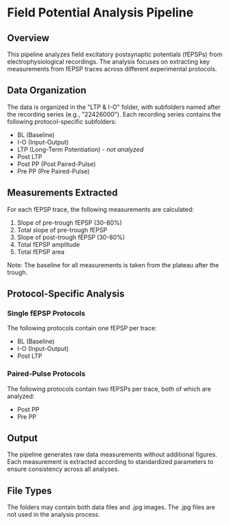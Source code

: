 # Field Potential Analysis Pipeline

## Overview
This pipeline analyzes field excitatory postsynaptic potentials (fEPSPs) from electrophysiological recordings. The analysis focuses on extracting key measurements from fEPSP traces across different experimental protocols.

## Data Organization
The data is organized in the "LTP & I-O" folder, with subfolders named after the recording series (e.g., "22426000"). Each recording series contains the following protocol-specific subfolders:

- BL (Baseline)
- I-O (Input-Output)
- LTP (Long-Term Potentiation) - *not analyzed*
- Post LTP
- Post PP (Post Paired-Pulse)
- Pre PP (Pre Paired-Pulse)

## Measurements Extracted
For each fEPSP trace, the following measurements are calculated:

1. Slope of pre-trough fEPSP (30-80%)
2. Total slope of pre-trough fEPSP
3. Slope of post-trough fEPSP (30-80%)
4. Total fEPSP amplitude
5. Total fEPSP area

Note: The baseline for all measurements is taken from the plateau after the trough.

## Protocol-Specific Analysis
### Single fEPSP Protocols
The following protocols contain one fEPSP per trace:
- BL (Baseline)
- I-O (Input-Output)
- Post LTP

### Paired-Pulse Protocols
The following protocols contain two fEPSPs per trace, both of which are analyzed:
- Post PP
- Pre PP

## Output
The pipeline generates raw data measurements without additional figures. Each measurement is extracted according to standardized parameters to ensure consistency across all analyses.

## File Types
The folders may contain both data files and .jpg images. The .jpg files are not used in the analysis process.
